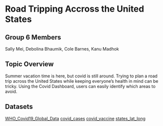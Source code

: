 # Road Tripping Accross the United States

## Group 6 Members
Sally Mei, Debolina Bhaumik, Cole Barnes, Kanu Madhok

## Topic Overview
Summer vacation time is here, but covid is still around. Trying to plan a road trip across the United States while keeping everyone’s health in 
mind can be tricky. Using the Covid Dashboard, users can easily identify which areas to avoid. 

## Datasets
[WHO_Covid19_Global_Data](https://covid19.who.int/data)
[covid_cases](https://covid.cdc.gov/covid-data-tracker/#cases_casesper100klast7days)
[covid_vaccine](https://covid.cdc.gov/covid-data-tracker/#vaccinations_vacc-total-admin-rate-total)
[states_lat_long](https://developers.google.com/public-data/docs/canonical/states_csv)


